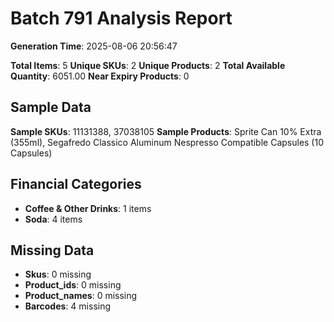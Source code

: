 # Batch 791 Analysis Report

**Generation Time**: 2025-08-06 20:56:47

**Total Items**: 5
**Unique SKUs**: 2
**Unique Products**: 2
**Total Available Quantity**: 6051.00
**Near Expiry Products**: 0

## Sample Data
**Sample SKUs**: 11131388, 37038105
**Sample Products**: Sprite Can 10% Extra (355ml), Segafredo Classico Aluminum Nespresso Compatible Capsules (10 Capsules)

## Financial Categories
- **Coffee & Other Drinks**: 1 items
- **Soda**: 4 items

## Missing Data
- **Skus**: 0 missing
- **Product_ids**: 0 missing
- **Product_names**: 0 missing
- **Barcodes**: 4 missing
